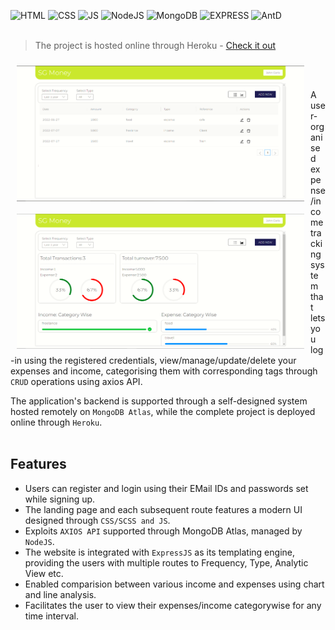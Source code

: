 <img alt="HTML" src="https://img.shields.io/badge/HTML-•-red" /> <img alt="CSS" src="https://img.shields.io/badge/CSS/SCSS-•-orange" /> <img alt="JS" src="https://img.shields.io/badge/JS-•-blue" />
<img alt="NodeJS" src="https://img.shields.io/badge/NodeJS-•-brown" />
<img alt="MongoDB" src="https://img.shields.io/badge/MongoDB-•-green" />
<img alt="EXPRESS" src="https://img.shields.io/badge/EXPRESS-•-pink" />
<img alt="AntD" src="https://img.shields.io/badge/AntD-•-black" />
</br></br>

> The project is hosted online through Heroku - [Check it out](https://expense-tracker-11-21.herokuapp.com/login)


<img src="landing-page.PNG" align="left" width="460" hspace="10" vspace="10">
<img src="l-p-2.PNG" align="left" width="460" hspace="10" vspace="10">
</br></br>

A user-organised expense/income tracking system that lets you log-in using the registered credentials, view/manage/update/delete your expenses and income, categorising them with corresponding tags through `CRUD` operations using axios API.

The application's backend is supported through a self-designed system hosted remotely on `MongoDB Atlas`, while the complete project is deployed online through `Heroku`.
</br></br>

## Features
 - Users can register and login using their EMail IDs and passwords set while signing up.
 - The landing page and each subsequent route features a modern UI designed through `CSS/SCSS and JS`.
 - Exploits `AXIOS API` supported through MongoDB Atlas, managed by `NodeJS`.
 - The website is integrated with `ExpressJS` as its templating engine, providing the users with multiple routes to Frequency, Type, Analytic View etc.
 - Enabled comparision between various income and expenses using chart and line analysis.
 - Facilitates the user to view their expenses/income categorywise for any time interval.

</br>

</br> 

